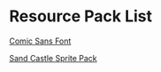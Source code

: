 # Resource Pack List

[Comic Sans Font](../ComicSans.md)

[Sand Castle Sprite Pack](../Sandcastle.md)
